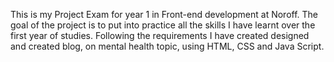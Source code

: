 This is my Project Exam for year 1 in Front-end development at Noroff.
The goal of the project is to put into practice all the skills I have learnt over the first year of studies.
Following the requirements I have created designed and created blog, on mental health topic, using HTML, CSS and Java Script.
